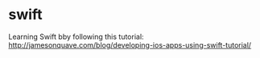# swift

Learning Swift bby following this tutorial: http://jamesonquave.com/blog/developing-ios-apps-using-swift-tutorial/
